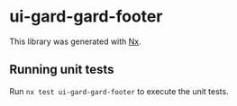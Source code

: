 # ui-gard-gard-footer

This library was generated with [Nx](https://nx.dev).

## Running unit tests

Run `nx test ui-gard-gard-footer` to execute the unit tests.
